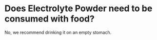 # Does Electrolyte Powder need to be consumed with food?

No, we recommend drinking it on an empty stomach.